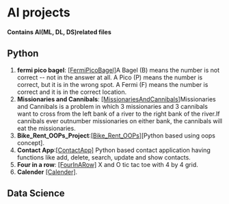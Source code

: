 # AI projects
#### Contains AI(ML, DL, DS)related files
## Python
1. **fermi pico bagel**: <a href="https://github.com/SanyamSwami123/AI-mini-projects/blob/main/3_question_Bike_Rent_OOPs_Project_.ipynb" target="_blank">[FermiPicoBagel]</a>A Bagel (B) means the number is not correct -- not in the answer at all. A Pico (P) means the number is correct, but it is in the wrong spot. A Fermi (F) means the number is correct and it is in the correct location.
2. **Missionaries and Cannibals**: <a href="https://github.com/SanyamSwami123/AI-mini-projects/blob/main/contactApp_solution_1.ipynb" target="_blank">[MissionariesAndCannibals]</a>Missionaries and Cannibals is a problem in which 3 missionaries and 3 cannibals want to cross from the left bank of a river to the right bank of the river.If cannibals ever outnumber missionaries on either bank, the cannibals will eat the missionaries.
3. **Bike_Rent_OOPs_Project**:<a href="https://github.com/SanyamSwami123/AI-mini-projects/blob/main/3_question_Bike_Rent_OOPs_Project_.ipynb" target="_blank">[Bike_Rent_OOPs]</a>[Python based using oops concept].
4. **Contact App**:<a href="https://github.com/SanyamSwami123/AI-mini-projects/blob/main/contactApp_solution_1.ipynb" target="_blank">[ContactApp]</a> Python based contact application having functions like add, delete, search, update and show contacts.
5. **Four in a row**: <a href="https://github.com/SanyamSwami123/AI-mini-projects/blob/main/four_in_a_row.ipynb" target="_blank">[FourInARow]</a> X and O tic tac toe with 4 by 4 grid.
6. **Calender** <a href="https://github.com/SanyamSwami123/AI-mini-projects/blob/main/calendar_project.ipynb" target="_blank">[Calender]</a>.
## Data Science
